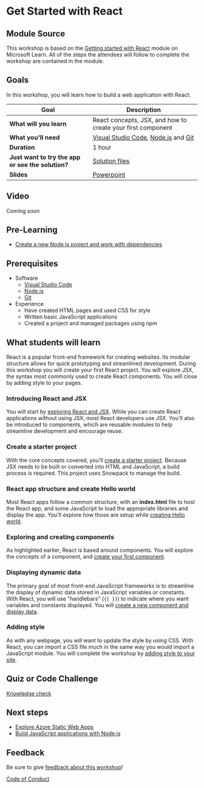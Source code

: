 # Get Started with React

## Module Source

This workshop is based on the [Getting started with React](https://docs.microsoft.com/learn/modules/react-get-started/?WT.mc_id=academic-56602-chrhar) module on Microsoft Learn. All of the steps the attendees will follow to complete the workshop are contained in the module.

## Goals

In this workshop, you will learn how to build a web application with React.

| **Goal**                                          | **Description**                                                                                                       |
| ------------------------------------------------- | --------------------------------------------------------------------------------------------------------------------- |
| **What will you learn**                           | React concepts, JSX, and how to create your first component                                                           |
| **What you'll need**                              | [Visual Studio Code](https://code.visualstudio.com?WT.mc_id=academic-56602-chrhar), [Node.js](https://nodejs.org/) and [Git](https://git-scm.com/) |
| **Duration**                                      | 1 hour                                                                                                    |
| **Just want to try the app or see the solution?** | [Solution files](solution)                                             |
| **Slides**                                        | [Powerpoint](./slides.pptx)                                                                                             |

## Video

Coming soon

## Pre-Learning

- [Create a new Node.js project and work with dependencies](https://docs.microsoft.com/learn/modules/create-nodejs-project-dependencies/?WT.mc_id=academic-56602-chrhar)

## Prerequisites

- Software
  - [Visual Studio Code](https://code.visualstudio.com?WT.mc_id=academic-56602-chrhar)
  - [Node.js](https://nodejs.org/)
  - [Git](https://git-scm.com/)
- Experience
  - Have created HTML pages and used CSS for style
  - Written basic JavaScript applications
  - Created a project and managed packages using npm

## What students will learn

React is a popular front-end framework for creating websites. Its modular structure allows for quick prototyping and streamlined development. During this workshop you will create your first React project. You will explore JSX, the syntax most commonly used to create React components. You will close by adding style to your pages.

### Introducing React and JSX

You will start by [exploring React and JSX](https://docs.microsoft.com/learn/modules/react-get-started/2-javascript-xml?WT.mc_id=academic-56602-chrhar). While you can create React applications without using JSX, most React developers use JSX. You'll also be introduced to components, which are reusable modules to help streamline development and encourage reuse.

### Create a starter project

With the core concepts covered, you'll [create a starter project](https://docs.microsoft.com/learn/modules/react-get-started/3-clone-starter?WT.mc_id=academic-56602-chrhar). Because JSX needs to be built or converted into HTML and JavaScript, a build process is required. This project uses Snowpack to manage the build.

### React app structure and create Hello world

Most React apps follow a common structure, with an **index.html** file to host the React app, and some JavaScript to load the appropriate libraries and display the app. You'll explore how those are setup while [creating Hello world](https://docs.microsoft.com/learn/modules/react-get-started/4-hello-world-test?WT.mc_id=academic-56602-chrhar).

### Exploring and creating components

As highlighted earlier, React is based around components. You will explore the concepts of a component, and [create your first component](https://docs.microsoft.com/learn/modules/react-get-started/5-create-first-component?WT.mc_id=academic-56602-chrhar).

### Displaying dynamic data

The primary goal of most front-end JavaScript frameworks is to streamline the display of dynamic data stored in JavaScript variables or constants. With React, you will use "handlebars" (`{{ }}`) to indicate where you want variables and constants displayed. You will [create a new component and display data](https://docs.microsoft.com/learn/modules/react-get-started/6-dynamic-data-exercise?WT.mc_id=academic-56602-chrhar).

### Adding style

As with any webpage, you will want to update the style by using CSS. With React, you can import a CSS file much in the same way you would import a JavaScript module. You will complete the workshop by [adding style to your site](https://docs.microsoft.com/learn/modules/react-get-started/7-add-style?WT.mc_id=academic-56602-chrhar).

## Quiz or Code Challenge

[Knowledge check](https://docs.microsoft.com/learn/modules/react-get-started/9-knowledge-check?WT.mc_id=academic-56602-chrhar)

## Next steps

- [Explore Azure Static Web Apps](https://docs.microsoft.com/learn/paths/azure-static-web-apps/?WT.mc_id=academic-56602-chrhar)
- [Build JavaScript applications with Node.js](https://docs.microsoft.com/learn/paths/build-javascript-applications-nodejs/?WT.mc_id=academic-56602-chrhar)

## Feedback

Be sure to give [feedback about this workshop](https://forms.office.com/r/MdhJWMZthR)!

[Code of Conduct](CODE_OF_CONDUCT.md)
